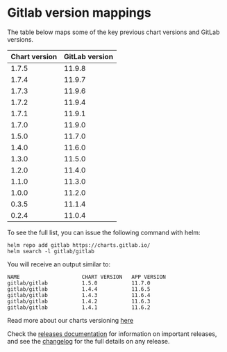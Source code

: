 # Gitlab version mappings

The table below maps some of the key previous chart versions and GitLab versions.

| Chart version | GitLab version |
|---------------|----------------|
| 1.7.5 | 11.9.8 |
| 1.7.4 | 11.9.7 |
| 1.7.3 | 11.9.6 |
| 1.7.2 | 11.9.4 |
| 1.7.1 | 11.9.1 |
| 1.7.0 | 11.9.0 |
| 1.5.0 | 11.7.0 |
| 1.4.0 | 11.6.0 |
| 1.3.0 | 11.5.0 |
| 1.2.0 | 11.4.0 |
| 1.1.0 | 11.3.0 |
| 1.0.0 | 11.2.0 |
| 0.3.5 | 11.1.4 |
| 0.2.4 | 11.0.4 |


To see the full list, you can issue the following command with helm:

```
helm repo add gitlab https://charts.gitlab.io/
helm search -l gitlab/gitlab
```

You will receive an output similar to:

```
NAME                    CHART VERSION   APP VERSION
gitlab/gitlab           1.5.0           11.7.0
gitlab/gitlab           1.4.4           11.6.5
gitlab/gitlab           1.4.3           11.6.4
gitlab/gitlab           1.4.2           11.6.3
gitlab/gitlab           1.4.1           11.6.2
```

Read more about our charts versioning [here](https://gitlab.com/charts/gitlab/blob/master/doc/development/release.md#chart-versioning)

Check the [releases documentation](../releases/index.md) for information on important releases,
and see the [changelog](https://gitlab.com/charts/gitlab/blob/master/CHANGELOG.md) for the full details on any release.